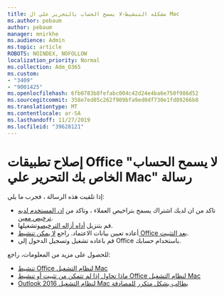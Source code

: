 ```yaml
---
title: مشكله التنشيط-لا يسمح الحساب بالتحرير علي ال Mac
ms.author: pebaum
author: pebaum
manager: mnirkhe
ms.audience: Admin
ms.topic: article
ROBOTS: NOINDEX, NOFOLLOW
localization_priority: Normal
ms.collection: Adm_O365
ms.custom:
- "3409"
- "9001425"
ms.openlocfilehash: 6fb0783b8fefabc004c42d24e4ba6e750f986d52
ms.sourcegitcommit: 358e7ed05c262f909bfa9ed0df730e1fd89266b8
ms.translationtype: MT
ms.contentlocale: ar-SA
ms.lasthandoff: 11/27/2019
ms.locfileid: "39628121"
---
```

# <a name="fixing-the-office-apps-your-account-doesnt-allow-editing-on-a-mac-message"></a>إصلاح تطبيقات Office "لا يسمح الحساب الخاص بك التحرير علي Mac" رسالة

إذا تلقيت هذه الرسالة ، فجرب ما يلي:

- تاكد من ان لديك اشتراك يسمح بتراخيص العملاء ، وتاكد من [ان المستخدم لديه ترخيص معين](https://docs.microsoft.com/office365/admin/subscriptions-and-billing/assign-licenses-to-users). 
- قم بتنزيل [أداه أزاله الترخيص](https://support.office.com/article/how-to-remove-office-license-files-on-a-mac-b032c0f6-a431-4dad-83a9-6b727c03b193)وتشغيلها.
- أعاده تعيين بيانات الاعتماد. راجع [لا يمكن تنشيط Office بعد التثبيت](https://support.office.com/article/5efba2b4-b1e6-4e5f-bf3c-6ab945d03dea#bkmk_cantactivate).
- قم باعاده تشغيل وتسجيل الدخول إلى Office باستخدام حسابك.

للحصول على مزيد من المعلومات، راجع:
- [تنشيط Office لنظام التشغيل Mac](https://support.office.com/article/activate-office-for-mac-7f6646b1-bb14-422a-9ad4-a53410fcefb2)
- [ماذا تحاول إذا لم تتمكن من تثبيت أو تنشيط Office لنظام التشغيل Mac](https://support.office.com/article/5efba2b4-b1e6-4e5f-bf3c-6ab945d03dea#picktab=activation)
- [Outlook 2016 لنظام التشغيل Mac يطالب بشكل متكرر للمصادقة](https://docs.microsoft.com/outlook/troubleshoot/sign-in/repeated-prompts-authentication)